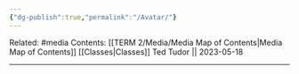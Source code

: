 ```yaml
---
{"dg-publish":true,"permalink":"/Avatar/"}
---
```


Related: #media
Contents: [[TERM 2/Media/Media Map of Contents\|Media Map of Contents]]
[[Classes\|Classes]]
Ted Tudor || 2023-05-18
***
